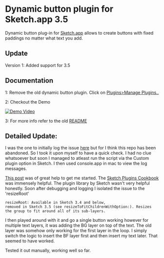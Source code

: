 # Dynamic button plugin for Sketch.app 3.5

Dynamic button plug-in for [Sketch.app](http://bohemiancoding.com/sketch/) allows to create buttons with fixed paddings no matter what text you add. 

## Update 
Version 1: Added support for 3.5 


## Documentation

1: Remove the old dynamic button plugin. Click on [Plugins>Manage Plugins..](https://i.imgur.com/iCCyNDv.png)

2: Checkout the Demo

[![Demo Video](https://i.imgur.com/KPqbgwJ.png)](https://www.dropbox.com/s/9eqlfsb6jslnonl/Dynamic%20Button%203.5.mov?dl=0)


3: For more info refer to the old [README](https://github.com/ddwht/sketch-dynamic-button/blob/master/README.md) 


## Detailed Update:

I was the one to initially log the issue [here](https://github.com/ddwht/sketch-dynamic-button/issues/30) but for I think this repo has been abandoned. So I took it upon myself to have a quick check. I had no clue whatsoever but soon I managed to atleast run the script via the Custom plugin option in Sketch. I then used console.app in mac to view the log messages. 

[This post](http://hackingui.com/design/how-to-create-a-sketch-plugin/) was of great help to get me started. The [Sketch Plugins Cookbook](https://github.com/turbobabr/Sketch-Plugins-Cookbook) was immensely helpful. The plugin library by Sketch wasn't very helpful honestly. Soon after debugging and logging I isolated the issue to the 'resizeRoot' 

    resizeRoot: Available in Sketch 3.4 and below, 
    removed in Sketch 3.5 (see resizeToFitChildrenWithOption:). Resizes the group to fit around all of its sub-layers.

I then played around with it and go a single button working however for multiple text layers, it was adding the BG layer on top of the text. The old layer was somehow only working for the first layer in the loop. I simply switch the logic to insert the BF layer first and then insert my text later. That seemed to have worked. 

Tested it out manually, working well so far. 






